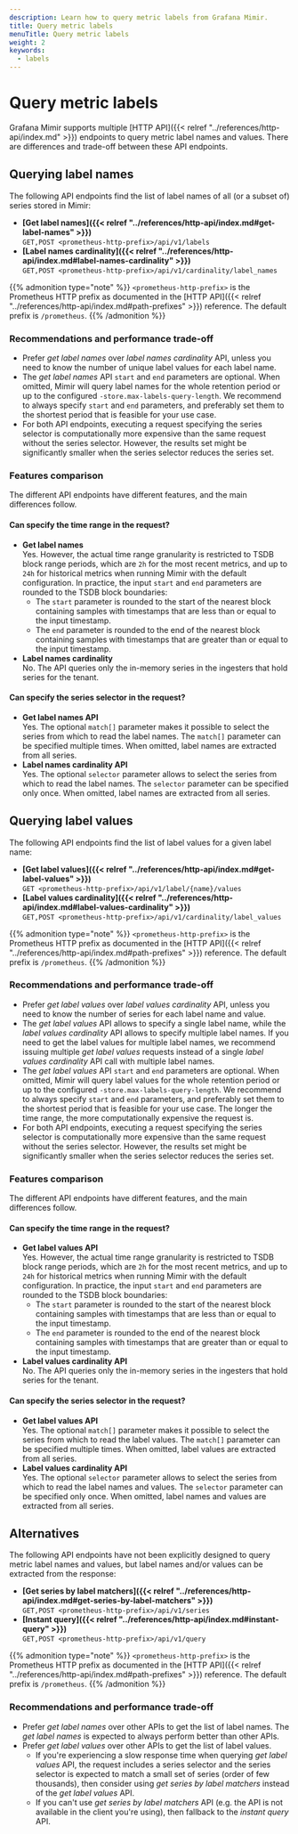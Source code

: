 ```yaml
---
description: Learn how to query metric labels from Grafana Mimir.
title: Query metric labels
menuTitle: Query metric labels
weight: 2
keywords:
  - labels
---
```


# Query metric labels

Grafana Mimir supports multiple [HTTP API]({{< relref "../references/http-api/index.md" >}}) endpoints to query metric label names and values.
There are differences and trade-off between these API endpoints.

## Querying label names

The following API endpoints find the list of label names of all (or a subset of) series stored in Mimir:

- **[Get label names]({{< relref "../references/http-api/index.md#get-label-names" >}})**<br />
  `GET,POST <prometheus-http-prefix>/api/v1/labels`
- **[Label names cardinality]({{< relref "../references/http-api/index.md#label-names-cardinality" >}})**<br />
  `GET,POST <prometheus-http-prefix>/api/v1/cardinality/label_names`

{{% admonition type="note" %}}
`<prometheus-http-prefix>` is the Prometheus HTTP prefix as documented in the [HTTP API]({{< relref "../references/http-api/index.md#path-prefixes" >}}) reference.
The default prefix is `/prometheus`.
{{% /admonition %}}

### Recommendations and performance trade-off

- Prefer _get label names_ over _label names cardinality_ API, unless you need to know the number of unique label values for each label name.
- The _get label names_ API `start` and `end` parameters are optional. When omitted, Mimir will query label names for the whole retention period or up to the configured `-store.max-labels-query-length`. We recommend to always specify `start` and `end` parameters, and preferably set them to the shortest period that is feasible for your use case.
- For both API endpoints, executing a request specifying the series selector is computationally more expensive than the same request without the series selector. However, the results set might be significantly smaller when the series selector reduces the series set.

### Features comparison

The different API endpoints have different features, and the main differences follow.

#### Can specify the time range in the request?

- **Get label names**<br />
  Yes. However, the actual time range granularity is restricted to TSDB block range periods, which are `2h` for the most recent metrics, and up to `24h` for historical metrics when running Mimir with the default configuration.
  In practice, the input `start` and `end` parameters are rounded to the TSDB block boundaries:
  - The `start` parameter is rounded to the start of the nearest block containing samples with timestamps that are less than or equal to the input timestamp.
  - The `end` parameter is rounded to the end of the nearest block containing samples with timestamps that are greater than or equal to the input timestamp.
- **Label names cardinality**<br />
  No. The API queries only the in-memory series in the ingesters that hold series for the tenant.

#### Can specify the series selector in the request?

- **Get label names API**<br />
  Yes. The optional `match[]` parameter makes it possible to select the series from which to read the label names. The `match[]` parameter can be specified multiple times. When omitted, label names are extracted from all series.
- **Label names cardinality API**<br />
  Yes. The optional `selector` parameter allows to select the series from which to read the label names. The `selector` parameter can be specified only once. When omitted, label names are extracted from all series.

## Querying label values

The following API endpoints find the list of label values for a given label name:

- **[Get label values]({{< relref "../references/http-api/index.md#get-label-values" >}})**<br />
  `GET <prometheus-http-prefix>/api/v1/label/{name}/values`
- **[Label values cardinality]({{< relref "../references/http-api/index.md#label-values-cardinality" >}})**<br />
  `GET,POST <prometheus-http-prefix>/api/v1/cardinality/label_values`

{{% admonition type="note" %}}
`<prometheus-http-prefix>` is the Prometheus HTTP prefix as documented in the [HTTP API]({{< relref "../references/http-api/index.md#path-prefixes" >}}) reference.
The default prefix is `/prometheus`.
{{% /admonition %}}

### Recommendations and performance trade-off

- Prefer _get label values_ over _label values cardinality_ API, unless you need to know the number of series for each label name and value.
- The _get label values_ API allows to specify a single label name, while the _label values cardinality_ API allows to specify multiple label names. If you need to get the label values for multiple label names, we recommend issuing multiple _get label values_ requests instead of a single _label values cardinality_ API call with multiple label names.
- The _get label values_ API `start` and `end` parameters are optional. When omitted, Mimir will query label values for the whole retention period or up to the configured `-store.max-labels-query-length`. We recommend to always specify `start` and `end` parameters, and preferably set them to the shortest period that is feasible for your use case. The longer the time range, the more computationally expensive the request is.
- For both API endpoints, executing a request specifying the series selector is computationally more expensive than the same request without the series selector. However, the results set might be significantly smaller when the series selector reduces the series set.

### Features comparison

The different API endpoints have different features, and the main differences follow.

#### Can specify the time range in the request?

- **Get label values API**<br />
  Yes. However, the actual time range granularity is restricted to TSDB block range periods, which are `2h` for the most recent metrics, and up to `24h` for historical metrics when running Mimir with the default configuration.
  In practice, the input `start` and `end` parameters are rounded to the TSDB block boundaries:
  - The `start` parameter is rounded to the start of the nearest block containing samples with timestamps that are less than or equal to the input timestamp.
  - The `end` parameter is rounded to the end of the nearest block containing samples with timestamps that are greater than or equal to the input timestamp.
- **Label values cardinality API**<br />
  No. The API queries only the in-memory series in the ingesters that hold series for the tenant.

#### Can specify the series selector in the request?

- **Get label values API**<br />
  Yes. The optional `match[]` parameter makes it possible to select the series from which to read the label values. The `match[]` parameter can be specified multiple times. When omitted, label values are extracted from all series.
- **Label values cardinality API**<br />
  Yes. The optional `selector` parameter allows to select the series from which to read the label names and values. The `selector` parameter can be specified only once. When omitted, label names and values are extracted from all series.

## Alternatives

The following API endpoints have not been explicitly designed to query metric label names and values, but label names and/or values can be extracted from the response:

- **[Get series by label matchers]({{< relref "../references/http-api/index.md#get-series-by-label-matchers" >}})**<br />
  `GET,POST <prometheus-http-prefix>/api/v1/series`
- **[Instant query]({{< relref "../references/http-api/index.md#instant-query" >}})**<br />
  `GET,POST <prometheus-http-prefix>/api/v1/query`

{{% admonition type="note" %}}
`<prometheus-http-prefix>` is the Prometheus HTTP prefix as documented in the [HTTP API]({{< relref "../references/http-api/index.md#path-prefixes" >}}) reference.
The default prefix is `/prometheus`.
{{% /admonition %}}

### Recommendations and performance trade-off

- Prefer _get label names_ over other APIs to get the list of label names. The _get label names_ is expected to always perform better than other APIs.
- Prefer _get label values_ over other APIs to get the list of label values.
  - If you're experiencing a slow response time when querying _get label values_ API, the request includes a series selector and the series selector is expected to match a small set of series (order of few thousands), then consider using _get series by label matchers_ instead of the _get label values_ API.
  - If you can't use _get series by label matchers_ API (e.g. the API is not available in the client you're using), then fallback to the _instant query_ API.
